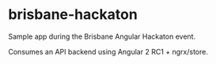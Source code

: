 # brisbane-hackaton
Sample app during the Brisbane Angular Hackaton event.

Consumes an API backend using Angular 2 RC1 + ngrx/store. 
